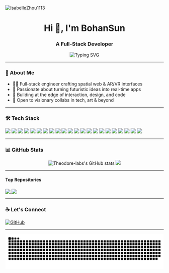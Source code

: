 <p align="left">
  <img src="https://komarev.com/ghpvc/?username=IsabelleZhou1113&label=Profile%20views&color=0e75b6&style=flat" alt="IsabelleZhou1113" />
</p>

<h1 align="center">Hi 👋, I'm BohanSun</h1>
<h3 align="center">A Full-Stack Developer</h3>

<p align="center">
  <img src="https://readme-typing-svg.demolab.com?font=Fira+Code&duration=2000&pause=1000&center=true&vCenter=true&width=435&lines=Frontend+Developer;Code.+Design.+Build.;Let%E2%80%99s+walk+and+work+together+%F0%9F%91%A9%E2%80%8D%F0%9F%92%BB" alt="Typing SVG" />
</p>

---

### 🧠 About Me

- 👨‍💻 Full-stack engineer crafting spatial web & AR/VR interfaces
- 🚀 Passionate about turning futuristic ideas into real-time apps
- 🔬 Building at the edge of interaction, design, and code 
- 🤝 Open to visionary collabs in tech, art & beyond

---

### 🛠️ Tech Stack

<p align="left">
  <img src="https://img.shields.io/badge/-HTML5-E34F26?style=for-the-badge&logo=html5&logoColor=white" />
  <img src="https://img.shields.io/badge/-CSS3-1572B6?style=for-the-badge&logo=css3" />
  <img src="https://img.shields.io/badge/-JavaScript-F7DF1E?style=for-the-badge&logo=javascript&logoColor=black" />
  <img src="https://img.shields.io/badge/-React-61DAFB?style=for-the-badge&logo=react&logoColor=black" />
  <img src="https://img.shields.io/badge/-Tailwind_CSS-38B2AC?style=for-the-badge&logo=tailwind-css&logoColor=white" />
  <img src="https://img.shields.io/badge/-Git-F05032?style=for-the-badge&logo=git&logoColor=white" />
  <img src="https://img.shields.io/badge/-WebXR-FF69B4?style=for-the-badge&logo=webxr&logoColor=white" />
  <img src="https://img.shields.io/badge/-AFrame-0062ff?style=for-the-badge&logo=aframe&logoColor=white" />
  <img src="https://img.shields.io/badge/-Three.js-000000?style=for-the-badge&logo=three.js&logoColor=white" />
  <img src="https://img.shields.io/badge/-8th_Wall-FF6F61?style=for-the-badge&logo=8thwall&logoColor=white" />
  <img src="https://img.shields.io/badge/-ARKit-000000?style=for-the-badge&logo=apple&logoColor=white" />
  <img src="https://img.shields.io/badge/-ARCore-4285F4?style=for-the-badge&logo=google&logoColor=white" />
  <img src="https://img.shields.io/badge/-Remix-000000?style=for-the-badge&logo=ethereum&logoColor=white" />
  <img src="https://img.shields.io/badge/-Truffle-5E3C59?style=for-the-badge&logo=truffle&logoColor=white" />
  <img src="https://img.shields.io/badge/-Ganache-F2A51F?style=for-the-badge&logo=ethereum&logoColor=white" />
  <img src="https://img.shields.io/badge/-OpenZeppelin-4E5EE4?style=for-the-badge&logo=openzeppelin&logoColor=white" />
  <img src="https://img.shields.io/badge/-MetaMask-F6851B?style=for-the-badge&logo=metamask&logoColor=white" />
  <img src="https://img.shields.io/badge/-WalletConnect-3B99FC?style=for-the-badge&logo=walletconnect&logoColor=white" />
  <img src="https://img.shields.io/badge/-Rainbow-FF0083?style=for-the-badge&logo=rainbow&logoColor=white" />
  <img src="https://img.shields.io/badge/-IPFS-65C2CB?style=for-the-badge&logo=ipfs&logoColor=black" />
  <img src="https://img.shields.io/badge/-Filecoin-0090FF?style=for-the-badge&logo=filecoin&logoColor=white" />
  <img src="https://img.shields.io/badge/-Pinata-000000?style=for-the-badge&logo=pinata&logoColor=yellow" />
</p>

---

### 📊 GitHub Stats

<p align="center">
  <img src="https://github-readme-stats.vercel.app/api?username=IsabelleZhou1113&show_icons=true&theme=radical" alt="Theodore-labs's GitHub stats" width="400"/>
  <img src="https://github-readme-streak-stats.herokuapp.com?user=IsabelleZhou1113&theme=radical&hide_border=true" width="400"/>
</p>

---

#### Top Repositories


<a href="https://github.com/anuraghazra/github-readme-stats">
  <img align="center" src="https://github-readme-stats.vercel.app/api/pin/?username=IsabelleZhou1113&repo=TaskFlow&theme=buefy" />
</a>
<a href="https://github.com/anuraghazra/anuraghazra.github.io">
  <img align="center" src="https://github-readme-stats.vercel.app/api/pin/?username=IsabelleZhou1113&repo=TaskNest&theme=buefy" />
</a>

---

### ☕ Let's Connect

<p align="left">
  <a href="https://github.com/Theodore-labs" target="_blank">
    <img alt="GitHub" src="https://img.shields.io/badge/GitHub-100000?style=for-the-badge&logo=github&logoColor=white" />
  </a>
</p>

---

<p align="center">
  <img src="https://raw.githubusercontent.com/Platane/snk/output/github-contribution-grid-snake.svg" alt="snake animation" />
</p>
